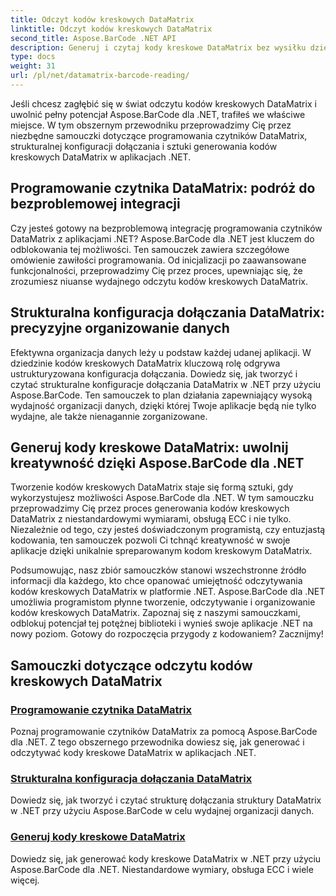 ```yaml
---
title: Odczyt kodów kreskowych DataMatrix
linktitle: Odczyt kodów kreskowych DataMatrix
second_title: Aspose.BarCode .NET API
description: Generuj i czytaj kody kreskowe DataMatrix bez wysiłku dzięki Aspose.BarCode dla .NET. Zanurz się w programowaniu czytników DataMatrix i strukturalnej konfiguracji dołączania.
type: docs
weight: 31
url: /pl/net/datamatrix-barcode-reading/
---
```


Jeśli chcesz zagłębić się w świat odczytu kodów kreskowych DataMatrix i uwolnić pełny potencjał Aspose.BarCode dla .NET, trafiłeś we właściwe miejsce. W tym obszernym przewodniku przeprowadzimy Cię przez niezbędne samouczki dotyczące programowania czytników DataMatrix, strukturalnej konfiguracji dołączania i sztuki generowania kodów kreskowych DataMatrix w aplikacjach .NET.

## Programowanie czytnika DataMatrix: podróż do bezproblemowej integracji

Czy jesteś gotowy na bezproblemową integrację programowania czytników DataMatrix z aplikacjami .NET? Aspose.BarCode dla .NET jest kluczem do odblokowania tej możliwości. Ten samouczek zawiera szczegółowe omówienie zawiłości programowania. Od inicjalizacji po zaawansowane funkcjonalności, przeprowadzimy Cię przez proces, upewniając się, że zrozumiesz niuanse wydajnego odczytu kodów kreskowych DataMatrix.

## Strukturalna konfiguracja dołączania DataMatrix: precyzyjne organizowanie danych

Efektywna organizacja danych leży u podstaw każdej udanej aplikacji. W dziedzinie kodów kreskowych DataMatrix kluczową rolę odgrywa ustrukturyzowana konfiguracja dołączania. Dowiedz się, jak tworzyć i czytać strukturalne konfiguracje dołączania DataMatrix w .NET przy użyciu Aspose.BarCode. Ten samouczek to plan działania zapewniający wysoką wydajność organizacji danych, dzięki której Twoje aplikacje będą nie tylko wydajne, ale także nienagannie zorganizowane.

## Generuj kody kreskowe DataMatrix: uwolnij kreatywność dzięki Aspose.BarCode dla .NET

Tworzenie kodów kreskowych DataMatrix staje się formą sztuki, gdy wykorzystujesz możliwości Aspose.BarCode dla .NET. W tym samouczku przeprowadzimy Cię przez proces generowania kodów kreskowych DataMatrix z niestandardowymi wymiarami, obsługą ECC i nie tylko. Niezależnie od tego, czy jesteś doświadczonym programistą, czy entuzjastą kodowania, ten samouczek pozwoli Ci tchnąć kreatywność w swoje aplikacje dzięki unikalnie spreparowanym kodom kreskowym DataMatrix.

Podsumowując, nasz zbiór samouczków stanowi wszechstronne źródło informacji dla każdego, kto chce opanować umiejętność odczytywania kodów kreskowych DataMatrix w platformie .NET. Aspose.BarCode dla .NET umożliwia programistom płynne tworzenie, odczytywanie i organizowanie kodów kreskowych DataMatrix. Zapoznaj się z naszymi samouczkami, odblokuj potencjał tej potężnej biblioteki i wynieś swoje aplikacje .NET na nowy poziom. Gotowy do rozpoczęcia przygody z kodowaniem? Zacznijmy!
## Samouczki dotyczące odczytu kodów kreskowych DataMatrix
### [Programowanie czytnika DataMatrix](./datamatrix-reader-programming/)
Poznaj programowanie czytników DataMatrix za pomocą Aspose.BarCode dla .NET. Z tego obszernego przewodnika dowiesz się, jak generować i odczytywać kody kreskowe DataMatrix w aplikacjach .NET.
### [Strukturalna konfiguracja dołączania DataMatrix](./datamatrix-structured-append-configuration/)
Dowiedz się, jak tworzyć i czytać strukturę dołączania struktury DataMatrix w .NET przy użyciu Aspose.BarCode w celu wydajnej organizacji danych.
### [Generuj kody kreskowe DataMatrix](./datamatrix-versions/)
Dowiedz się, jak generować kody kreskowe DataMatrix w .NET przy użyciu Aspose.BarCode dla .NET. Niestandardowe wymiary, obsługa ECC i wiele więcej.